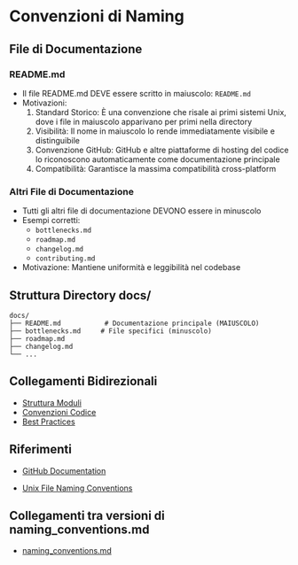 # Convenzioni di Naming

## File di Documentazione

### README.md
- Il file README.md DEVE essere scritto in maiuscolo: `README.md`
- Motivazioni:
  1. Standard Storico: È una convenzione che risale ai primi sistemi Unix, dove i file in maiuscolo apparivano per primi nella directory
  2. Visibilità: Il nome in maiuscolo lo rende immediatamente visibile e distinguibile
  3. Convenzione GitHub: GitHub e altre piattaforme di hosting del codice lo riconoscono automaticamente come documentazione principale
  4. Compatibilità: Garantisce la massima compatibilità cross-platform

### Altri File di Documentazione
- Tutti gli altri file di documentazione DEVONO essere in minuscolo
- Esempi corretti:
  - `bottlenecks.md`
  - `roadmap.md`
  - `changelog.md`
  - `contributing.md`
- Motivazione: Mantiene uniformità e leggibilità nel codebase

## Struttura Directory docs/
```
docs/
├── README.md           # Documentazione principale (MAIUSCOLO)
├── bottlenecks.md     # File specifici (minuscolo)
├── roadmap.md
├── changelog.md
└── ...
```

## Collegamenti Bidirezionali
- [Struttura Moduli](./structure.md)
- [Convenzioni Codice](./code_conventions.md)
- [Best Practices](./best_practices.md)

## Riferimenti
- [GitHub Documentation](https://docs.github.com/en/repositories/managing-your-repository/about-readmes)

- [Unix File Naming Conventions](https://www.ibm.com/docs/en/aix/7.2?topic=files-naming-conventions) 
## Collegamenti tra versioni di naming_conventions.md
* [naming_conventions.md](../../laravel/Modules/Xot/docs/naming_conventions.md)

